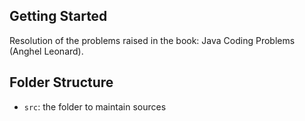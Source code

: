 ## Getting Started

Resolution of the problems raised in the book: Java Coding Problems (Anghel Leonard).

## Folder Structure

- `src`: the folder to maintain sources

